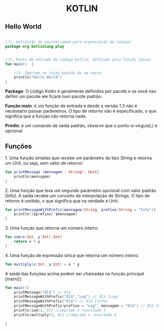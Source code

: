
<h1 align="center"><b>KOTLIN</b></h1>

<h2>Hello World</h2>

```kotlin

//1. Definição do pacote(comum para organização do código)
package org.kotlinlang.play 


//2. Ponto de entrada do código Kotlin, definido pela função [main]
fun main()	{

	//3. Imprime na saída padrão de um texto
	println("Hello World")
}

```
<p><b>Package</b>: O código Kotlin é geralmente definidos por pacote e se você nao definir um pacote ele ficará num pacote padrão.</p>
<p><b>Função main</b>: é um função de entrada e desde a versão 1.3 não é necessário passar parâmetros. O tipo de retorno não é específicado, o que significa que a função não retorna nada.</p>
<p><b>Println</b>: é um comando de saída padrão, observe que o ponto-e-virgula(;) é opcional</p>

<h2>Funções</h2>

<p>1. Uma função simples que recebe um parâmetro do tipo <em>String</em> e retorna um <em>Unit</em>, ou seja, sem valor de retorno:</p>

```kotlin
fun printMessage (mensagem : String): Unit{
	println(mensagem)
}
```

<p>2. Uma função que leva um segundo parâmetro opcional com valor padrão [Info]. A saída recebe um conceito de interpolação de Strings. O tipo de retorno é omitido, o que significa que na verdade é Unit:</p>

```kotlin
fun printMessageWithPrefix(mensagem:String, prefixo:String = "Info"){
	println([$prefixo] $mensagem)
}
```
<p>3. Uma função que retorna um número inteiro:</p>

```kotlin
fun sum(x:Int, y:Int):Int{
	return x + y
}
```
<p>4. Uma função de expressão única que retorna um número inteiro:</p>

```kotlin
fun multiply(x:Int, y:Int) = x * y
```

<p>A saída das funções acima podem ser chamadas na função principal [main()]:</p>

```kotlin
fun main(){
	printMessage("Olá") // Olá
	printMessageWithPrefix("Olá","Log") // Olá [Log]
	printMessageWithPrefix("Olá") // Olá [Info]
	printMessageWithPrefix(prefixo = "Log", mensagem = "Olá") // Olá [Log]
	println(sum(1, 2)) //imprime o resultado 3
	println(multiply(2, 4)) //imprime o resultado 8
	
}
```

<h2></h2>